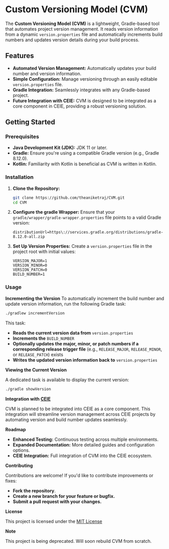 # Custom Versioning Model (CVM)

The **Custom Versioning Model (CVM)** is a lightweight, Gradle-based tool that automates project version management. It reads version information from a dynamic `version.properties` file and automatically increments build numbers and updates version details during your build process.

## Features

- **Automated Version Management:** Automatically updates your build number and version information.
- **Simple Configuration:** Manage versioning through an easily editable `version.properties` file.
- **Gradle Integration:** Seamlessly integrates with any Gradle-based project.
- **Future Integration with CEIE:** CVM is designed to be integrated as a core component in CEIE, providing a robust versioning solution.

## Getting Started

### Prerequisites

- **Java Development Kit (JDK):** JDK 11 or later.
- **Gradle:** Ensure you're using a compatible Gradle version (e.g., Gradle 8.12.0).
- **Kotlin:** Familiarity with Kotlin is beneficial as CVM is written in Kotlin.

### Installation

1. **Clone the Repository:**
   
   ```bash
   git clone https://github.com/theaniketraj/CVM.git
   cd CVM
   ```
2. **Configure the gradle Wrapper:** Ensure that your ```gradle/wrapper/gradle-wrapper.properties``` file points to a valid Gradle version:
   
   ```properties
   distributionUrl=https\://services.gradle.org/distributions/gradle-8.12.0-all.zip
   ```
3. **Set Up Version Properties:** Create a ```version.properties``` file in the project root with initial values:
   
    ```properties
    VERSION_MAJOR=1
    VERSION_MINOR=0
    VERSION_PATCH=0
    BUILD_NUMBER=1
    ```

### Usage

**Incrementing the Version**
To automatically increment the build number and update version information, run the following Gradle task:
   ```bash
   ./gradlew incrementVersion
   ```
    
This task:

- **Reads the current version data from** ```version.properties```
- **Increments the** ```BUILD_NUMBER```
- **Optionally updates the major, minor, or patch numbers if a corresponding release trigger file** (e.g., ```RELEASE_MAJOR```, ```RELEASE_MINOR```, or ```RELEASE_PATCH```) exists
- **Writes the updated version information back to** ```version.properties```

**Viewing the Current Version**

A dedicated task is available to display the current version:
   ```bash
   ./gradle showVersion
   ```

**Integration with [CEIE](https://github.com/theaniketraj/ceie)**

CVM is planned to be integrated into CEIE as a core component. This integration will streamline version management across CEIE projects by automating version and build number updates seamlessly.

**Roadmap**

- **Enhanced Testing:** Continuous testing across multiple environments.
- **Expanded Documentation:** More detailed guides and configuration options.
- **CEIE Integration:** Full integration of CVM into the CEIE ecosystem.

**Contributing**

Contributions are welcome! If you'd like to contribute improvements or fixes:

- **Fork the repository**.
- **Create a new branch for your feature or bugfix.**
- **Submit a pull request with your changes.**

**License**

This project is licensed under the [MIT License](https://github.com/theaniketraj/CVM/blob/main/LICENSE)

**Note**

This project is being deprecated. Will soon rebuild CVM from scratch.
